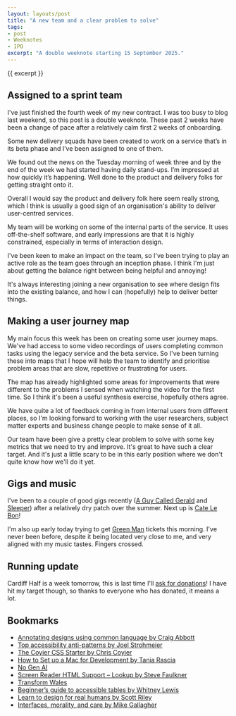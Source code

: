 ```yaml
---
layout: layouts/post
title: "A new team and a clear problem to solve"
tags:
- post
- Weeknotes
- IPO
excerpt: "A double weeknote starting 15 September 2025."
--- 
```


{{ excerpt }}

## Assigned to a sprint team

I've just finished the fourth week of my new contract. I was too busy to blog last weekend, so this post is a double weeknote. These past 2 weeks have been a change of pace after a relatively calm first 2 weeks of onboarding.

Some new delivery squads have been created to work on a service that’s in its beta phase and I’ve been assigned to one of them.

We found out the news on the Tuesday morning of week three and by the end of the week we had started having daily stand-ups. I’m impressed at how quickly it’s happening. Well done to the product and delivery folks for getting straight onto it. 

Overall I would say the product and delivery folk here seem really strong, which I think is usually a good sign of an organisation's ability to deliver user-centred services.

My team will be working on some of the internal parts of the service. It uses off-the-shelf software, and early impressions are that it is highly constrained, especially in terms of interaction design.

I've been keen to make an impact on the team, so I've been trying to play an active role as the team goes through an inception phase. I think I'm just about getting the balance right between being helpful and annoying!

It's always interesting joining a new organisation to see where design fits into the existing balance, and how I can (hopefully) help to deliver better things.

## Making a user journey map

My main focus this week has been on creating some user journey maps. We've had access to some video recordings of users completing common tasks using the legacy service and the beta service. So I've been turning these into maps that I hope will help the team to identify and prioritise problem areas that are slow, repetitive or frustrating for users.

The map has already highlighted some areas for improvements that were different to the problems I sensed when watching the video for the first time. So I think it's been a useful synthesis exercise, hopefully others agree.

We have quite a lot of feedback coming in from internal users from different places, so I'm looking forward to working with the user researchers, subject matter experts and business change people to make sense of it all.

Our team have been give a pretty clear problem to solve with some key metrics that we need to try and improve. It's great to have such a clear target. And it's just a little scary to be in this early position where we don't quite know how we'll do it yet.

## Gigs and music

I've been to a couple of good gigs recently ([A Guy Called Gerald](https://www.guycalledgerald.com/) and [Sleeper](https://sleeper.band/)) after a relatively dry patch over the summer. Next up is [Cate Le Bon](https://catelebon.com/)! 

I'm also up early today trying to get [Green Man](https://www.greenman.net/) tickets this morning. I've never been before, despite it being located very close to me, and very aligned with my music tastes. Fingers crossed.

## Running update

Cardiff Half is a week tomorrow, this is last time I'll [ask for donations](https://cardiffhalf25.enthuse.com/pf/benjy-stanton)! I have hit my target though, so thanks to everyone who has donated, it means a lot.

## Bookmarks 

- [Annotating designs using common language by Craig Abbott](https://tetralogical.com/blog/2025/09/23/annotating-designs-using-common-language/)
- [Top accessibility anti-patterns by Joel Strohmeier](https://www.joelstrohmeier.co.uk/blog/accessibility-anti-patterns/)
- [The Coyier CSS Starter by Chris Coyier](https://frontendmasters.com/blog/the-coyier-css-starter/)
- [How to Set up a Mac for Development by Tania Rascia](https://www.taniarascia.com/setting-up-a-brand-new-mac-for-development/)
- [No Gen AI](https://nogenai.work)
- [Screen Reader HTML Support – Lookup by Steve Faulkner](https://tetralogical.github.io/screen-reader-HTML-support/lookup/lookup.html)
- [Transform Wales](https://transform.wales/)
- [Beginner’s guide to accessible tables by Whitney Lewis](https://blog.pope.tech/2023/08/22/beginners-guide-to-accessible-tables/)
- [Learn to design for real humans by Scott Riley](https://piccalilli.link/md-pre-order-launch-bluesky-morning)
- [Interfaces, morality, and care by Mike Gallagher](https://mikegallagher.org/posts/interfaces-morality-care/)